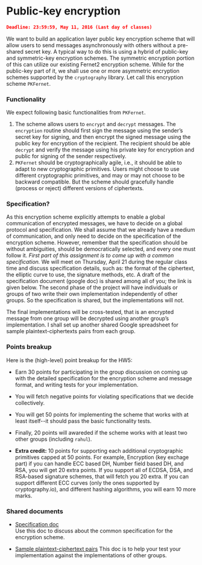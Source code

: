 # Public-key encryption
<script type="text/javascript" src="https://cdn.mathjax.org/mathjax/latest/MathJax.js?config=TeX-AMS_HTML"></script>
```json
Deadline: 23:59:59, May 11, 2016 (Last day of classes)
```
We want to build an application layer public key encryption scheme that will allow users to send messages asynchronously with others without a pre-shared secret key.  A typical way to do this is using a hybrid of public-key and symmetric-key encryption schemes. The symmetric encryption portion of this can utilize  our existing Fernet2 encryption scheme. While for the public-key part of it, we shall use one or more asymmetric encryption schemes supported by the `cryptography` library. Let call this encryption scheme `PKFernet`.


### Functionality
We expect following basic functionalities from `PKFernet`.  
1.  The scheme allows users to `encrypt` and `decrypt` messages. The `encryption` routine should first sign the message using the sender’s secret key for signing, and then encrypt the signed message using the public key for encryption of the recipient. The recipient should be able `decrypt` and verify the message using his private key for encryption and public for signing of the sender respectively.  
2.  `PKFernet` should be cryptographically agile, i.e., it should be able to adapt to new cryptographic primitives. Users might choose to use different cryptographic primitives, and may or may not choose to be backward compatible. But the scheme should gracefully handle (process or reject) different versions of ciphertexts.


### Specification?
As this encryption scheme explicitly attempts to enable a global communication of encrypted messages, we have to decide on a global protocol and specification. We shall assume that we already have a medium of communication, and only need to decide on the specification of the encryption scheme. However, remember that the specification should be without ambiguities, should be democratically selected, and every one must follow it. *First part of this assignment is to come up with a common specification.* We will meet on Thursday, April 21 during the regular class time and discuss specification details, such as: the format of the ciphertext, the elliptic curve to use, the signature methods, etc.  A draft of the specification document (google doc) is shared among all of you; the link is given below. The second phase of the project will have individuals or groups of two write their own implementation independently of other groups. So the specification is shared, but the implementations will not.


The final implementations will be cross-tested, that is an encrypted message from one group will be decrypted using another group’s implementation.  I shall set up another shared Google spreadsheet for sample plaintext-ciphertexts pairs from each group.

### Points breakup
Here is the (high-level) point breakup for the HW5:
*  Earn 30 points for participating in the group discussion on coming up with the detailed specification for the encryption scheme and message format, and writing tests for your implementation.
*  You will fetch negative points for violating specifications that we decide collectively.
*  You will get 50 points for implementing the scheme that works with at least itself--it should pass the basic functionality tests.
*  Finally, 20 points will awareded if the  scheme works with at least two other groups (including `rahul`).
 
*  **Extra credit:** 10 points for supporting each additional cryptographic primitives capped at 50 points. For example, Encryption (key exchage part) if you can handle ECC based DH, Number field based DH, and RSA, you will get 20 extra points. If you support all of ECDSA, DSA, and RSA-based signature schemes, that will fetch you 20 extra. If you can support different ECC curves (only the ones supported by cryptography.io), and different hashing algorithms, you will earn 10 more marks. 

### Shared documents
* [Specification doc](https://docs.google.com/document/d/1kyvwWRUt2RAXPuA_CyFqFkeAdzAi1gdOWHOJB4eBjFw/edit)  
Use this doc to discuss about the common specification for the encryption scheme. 

* [Sample plaintext-ciphertext pairs](https://docs.google.com/spreadsheets/d/1390RFGCC42hCuNKBgxoZUVVqksrP2IjVCmmIX6xNHWw/edit#gid=0)
This doc is to help your test your implementation against the implementations of other groups.

